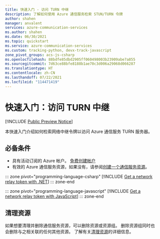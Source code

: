 ```yaml
---
title: 快速入门 - 访问 TURN 中继
description: 了解如何使用 Azure 通信服务检索 STUN/TURN 令牌
author: shahen
manager: anvalent
services: azure-communication-services
ms.author: shahen
ms.date: 06/30/2021
ms.topic: quickstart
ms.service: azure-communication-services
ms.custom: tracking-python, devx-track-javascript
zone_pivot_groups: acs-js-csharp
ms.openlocfilehash: 88bdfe85dbd2905ff060498003b23909abe7a855
ms.sourcegitcommit: 7d63ce88bfe8188b1ae70c3d006a29068d066287
ms.translationtype: HT
ms.contentlocale: zh-CN
ms.lasthandoff: 07/22/2021
ms.locfileid: "114471419"
---
```

# <a name="quickstart-access-turn-relays"></a>快速入门：访问 TURN 中继

[!INCLUDE [Public Preview Notice](../includes/public-preview-include.md)]

本快速入门介绍如何检索网络中继令牌以访问 Azure 通信服务 TURN 服务器。

## <a name="prerequisites"></a>必备条件

- 具有活动订阅的 Azure 帐户。 [免费创建帐户](https://azure.microsoft.com/free)
- 有效的 Azure 通信服务资源，如果没有，请参阅[创建一个通信服务资源](./create-communication-resource.md)。

::: zone pivot="programming-language-csharp"
[!INCLUDE [Get a network relay token with .NET](./includes/relay-token-net.md)]
::: zone-end

::: zone pivot="programming-language-javascript"
[!INCLUDE [Get a network relay token with JavaScript](./includes/relay-token-js.md)]
::: zone-end

## <a name="clean-up-resources"></a>清理资源

如果想要清理并删除通信服务资源，可以删除资源或资源组。 删除资源组同时也会删除与之相关联的任何其他资源。 了解有关[清理资源](./create-communication-resource.md#clean-up-resources)的详细信息。
